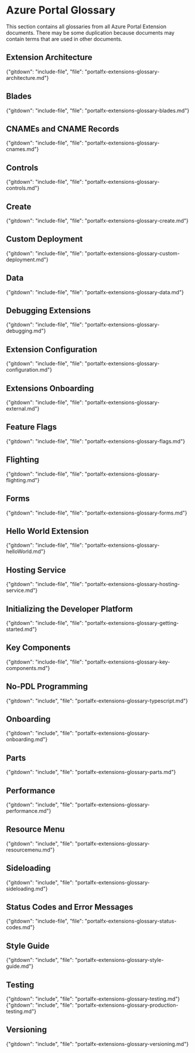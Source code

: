 
# Azure Portal Glossary

 This section contains all glossaries from all Azure Portal Extension documents. There may be some duplication because documents may contain terms that are used in other documents.

<!--TODO:  The order in this document should match the main index. -->

## Extension Architecture

{"gitdown": "include-file", "file": "portalfx-extensions-glossary-architecture.md"}

## Blades 

{"gitdown": "include-file", "file": "portalfx-extensions-glossary-blades.md"}

## CNAMEs and CNAME Records

{"gitdown": "include-file", "file": "portalfx-extensions-glossary-cnames.md"}

## Controls

{"gitdown": "include-file", "file": "portalfx-extensions-glossary-controls.md"}

## Create

{"gitdown": "include-file", "file": "portalfx-extensions-glossary-create.md"}

## Custom Deployment 

{"gitdown": "include-file", "file": "portalfx-extensions-glossary-custom-deployment.md"}

## Data 

{"gitdown": "include-file", "file": "portalfx-extensions-glossary-data.md"}

## Debugging Extensions 

{"gitdown": "include-file", "file": "portalfx-extensions-glossary-debugging.md"}

## Extension Configuration

{"gitdown": "include-file", "file": "portalfx-extensions-glossary-configuration.md"}

## Extensions Onboarding

<!--TODO:  Determine which glossary terms are included in other bp documents previous to deleting this one -->

 {"gitdown": "include-file", "file": "portalfx-extensions-glossary-external.md"}

## Feature Flags

   {"gitdown": "include-file", "file": "portalfx-extensions-glossary-flags.md"}

## Flighting 

 {"gitdown": "include-file", "file": "portalfx-extensions-glossary-flighting.md"}
  
## Forms 

 {"gitdown": "include-file", "file": "portalfx-extensions-glossary-forms.md"}

## Hello World Extension

   {"gitdown": "include-file", "file": "portalfx-extensions-glossary-helloWorld.md"}

## Hosting Service

 {"gitdown": "include-file", "file": "portalfx-extensions-glossary-hosting-service.md"}
  
## Initializing the Developer Platform

   {"gitdown": "include-file", "file": "portalfx-extensions-glossary-getting-started.md"}

## Key Components 

   {"gitdown": "include-file", "file": "portalfx-extensions-glossary-key-components.md"}

## No-PDL Programming

 {"gitdown": "include", "file": "portalfx-extensions-glossary-typescript.md"}

## Onboarding

 {"gitdown": "include", "file": "portalfx-extensions-glossary-onboarding.md"}

## Parts

 {"gitdown": "include", "file": "portalfx-extensions-glossary-parts.md"}

## Performance

 {"gitdown": "include", "file": "portalfx-extensions-glossary-performance.md"}

## Resource Menu

 {"gitdown": "include", "file": "portalfx-extensions-glossary-resourcemenu.md"}

## Sideloading

 {"gitdown": "include", "file": "portalfx-extensions-glossary-sideloading.md"}

## Status Codes and Error Messages

   {"gitdown": "include-file", "file": "portalfx-extensions-glossary-status-codes.md"}

## Style Guide

 {"gitdown": "include", "file": "portalfx-extensions-glossary-style-guide.md"}

## Testing

 {"gitdown": "include", "file": "portalfx-extensions-glossary-testing.md"}
 {"gitdown": "include", "file": "portalfx-extensions-glossary-production-testing.md"}

## Versioning

{"gitdown": "include", "file": "portalfx-extensions-glossary-versioning.md"}  
